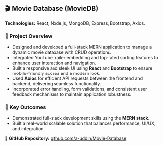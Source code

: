 <h2>🎬 Movie Database (MovieDB)</h2>

<p><strong>Technologies:</strong> React, Node.js, MongoDB, Express, Bootstrap, Axios.</p>

<h3>📌 Project Overview</h3>
<ul>
  <li>Designed and developed a full-stack MERN application to manage a dynamic movie database with CRUD operations.</li>
  <li>Integrated YouTube trailer embedding and top-rated sorting features to enhance user interaction and navigation.</li>
  <li>Built a responsive and sleek UI using <strong>React</strong> and <strong>Bootstrap</strong> to ensure mobile-friendly access and a modern look.</li>
  <li>Used <strong>Axios</strong> for efficient API requests between the frontend and backend, delivering seamless functionality.</li>
  <li>Incorporated error handling, form validations, and consistent user feedback mechanisms to maintain application robustness.</li>
</ul>

<h3>🎯 Key Outcomes</h3>
<ul>
  <li>Demonstrated full-stack development skills using the <strong>MERN stack</strong>.</li>
  <li>Built a real-world scalable solution that balances performance, UI/UX, and integration.</li>
</ul>

<p><strong>🔗 GitHub Repository:</strong> <a href="https://github.com/a-uddin/Movie-Database" target="_blank">github.com/a-uddin/Movie-Database</a></p>
